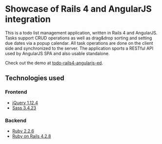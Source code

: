 # Showcase of Rails 4 and AngularJS integration

This is a todo list management application, written in Rails 4 and AngularJS. Tasks support CRUD operations as well as drag&drop sorting and setting due dates via a popup calendar. All task operations are done on the client side and synchronized to the server. The application sports a RESTful API used by AngularJS SPA and also usable standalone.

Check out the demo at [todo-rails4-angularjs-ed](https://todo-rails4-angularjs-ed.herokuapp.com/).

## Technologies used

### Frontend

 - [jQuery 1.12.4](http://jquery.com/)
 - [Sass 3.4.23](http://sass-lang.com/)

### Backend

 - [Ruby 2.2.6](http://www.ruby-lang.org/en/)
 - [Ruby on Rails 4.2.8](http://rubyonrails.org/)
